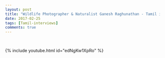 ```yaml
---
layout: post
title: "Wildlife Photographer & Naturalist Ganesh Raghunathan - Tamil interview"
date: 2017-02-25
tags: [Tamil-interviews]
comments: true
---
```

&nbsp;

{% include youtube.html id="edNgKw1XpRo" %}






